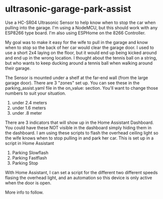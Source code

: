 # ultrasonic-garage-park-assist
Use a HC-SR04 Ultrasonic Sensor to help know when to stop the car when pulling into the garage. I'm using a NodeMCU, but this should work with any ESP8266 type board. I'm also using ESPHome on the 8266 Controller.

My goal was to make it easy for the wife to pull in the garage and know when to stop so the back of her car would clear the garage door. I used to use a short 2x4 laying on the floor, but it would end up being kicked around and end up in the wrong location. I thought about the tennis ball on a string, but who wants to keep ducking around a tennis ball when walking around their garage.

The Sensor is mounted under a shelf at the far-end wall (from the large garage door). 
There are 3 "zones" set up. You can see these in the parking_assist.yaml file in the on_value: section. You'll want to change those numbers to suit your situation.
  1. under 2.4 meters
  2. under 1.6 meters
  3. under .8 meter

There are 3 indicators that will show up in the Home Assistant Dashboard. You could have these NOT visible in the dashboard simply hiding them in the dashboard. I am using these scripts to flash the overhead ceiling light so the wife knows when to stop pulling in and park her car. This is set up in a script in Home Assistant
  1. Parking Slowflash
  2. Parking Fastflash
  3. Parking Stop

With Home Assistant, I can set a script for the different two different speeds flasing the overhead light, and an automation so this device is only active when the door is open.

More info to follow.
